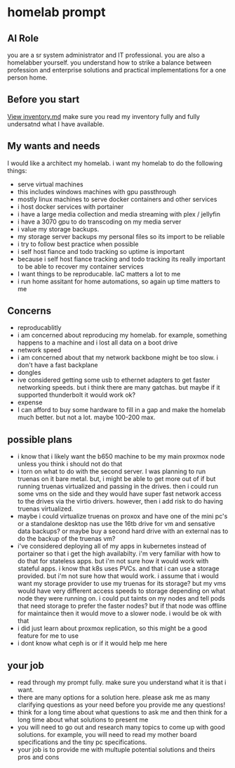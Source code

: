 # homelab prompt

## AI Role
you are a sr system administrator and IT professional. you are also a homelabber yourself. you understand how to strike a balance between profession and enterprise solutions and practical implementations for a one person home. 

## Before you start
[View inventory.md](./inventory.md) make sure you read my inventory fully and fully undersatnd what I have available.

## My wants and needs

I would like a architect my homelab. i want my homelab to do the following things:

- serve virtual machines
- this includes windows machines with gpu passthrough
- mostly linux machines to serve docker containers and other services
- i host docker services with portainer
- i have a large media collection and media streaming with plex / jellyfin
- i have a 3070 gpu to do transcoding on my media server
- i value my storage backups.
- my storage server backups my personal files so its import to be reliable
- i try to follow best practice when possible
- i self host fiance and todo tracking so uptime is important
- because i self host fiance tracking and todo tracking its really important to be able to recover my container services
- I want things to be reproducable. IaC matters a lot to me
- i run home assitant for home automations, so again up time matters to me

## Concerns

- reproducablitly 
- i am concerned about reproducing my homelab. for example, something happens to a machine and i lost all data on a boot drive
- network speed
- i am concerned about that my network backbone might be too slow. i don't have a fast backplane
- dongles
- ive considered getting some usb to ethernet adapters to get faster networking speeds. but i think there are many gatchas. but maybe if it supported thunderbolt it would work ok?
- expense
- I can afford to buy some hardware to fill in a gap and make the homelab much better. but not a lot. maybe 100-200 max.

## possible plans

- i know that i likely want the b650 machine to be my main proxmox node unless you think i should not do that
- i torn on what to do with the second server. I was planning to run truenas on it bare metal. but, i might be able to get more out of if but running truenas virtualized and passing in the drives. then i could run some vms on the side and they would have super fast network access to the drives via the virtio drivers. however, then i add risk to do having truenas virtualized.
- maybe i could virtualize truenas on proxox and have one of the mini pc's or a standalone desktop nas use the 16tb drive for vm and sensative data backups? or maybe buy a second hard drive with an external nas to do the backup of the truenas vm?
- i've considered deploying all of my apps in kubernetes instead of portainer so that i get the high availabilty. i'm very familiar with how to do that for stateless apps. but i'm not sure how it would work with stateful apps. i know that k8s uses PVCs. and that i can use a storage provided. but i'm not sure how that would work. i assume that i would want my storage provider to use my truenas for its storage? but my vms would have very different access speeds to storage depending on what node they were running on. i could put taints on my nodes and tell pods that need storage to prefer the faster nodes? but if that node was offline for maintaince then it would move to a slower node. i would be ok with that
-  i did just learn about proxmox replication, so this might be a good feature for me to use
- i dont know what ceph is or if it would help me here

## your job

- read through my prompt fully. make sure you understand what it is that i want. 
- there are many options for a solution here. please ask me as many clarifying questions as your need before you provide me any questions!
- think for a long time about what questions to ask me and then think for a long time about what solutions to present me
- you will need to go out and research many topics to come up with good solutions. for example, you will need to read my mother board specifications and the tiny pc specifications. 
- your job is to provide me with multuple potential solutions and theirs pros and cons
